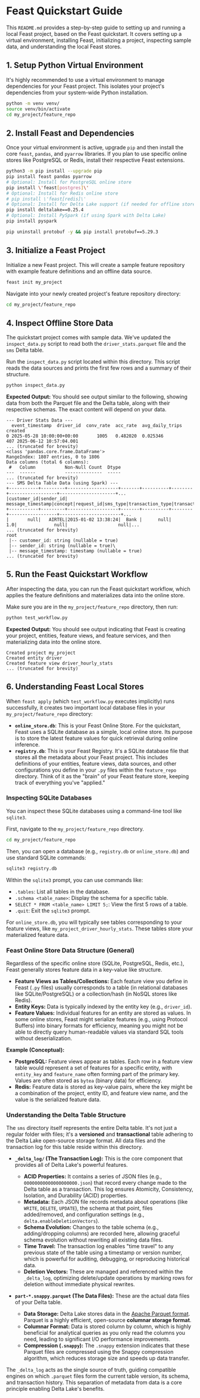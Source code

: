 # Feast Quickstart Guide

This `README.md` provides a step-by-step guide to setting up and running a local Feast project, based on the Feast quickstart. It covers setting up a virtual environment, installing Feast, initializing a project, inspecting sample data, and understanding the local Feast stores.

## 1. Setup Python Virtual Environment

It's highly recommended to use a virtual environment to manage dependencies for your Feast project. This isolates your project's dependencies from your system-wide Python installation.

```bash
python -m venv venv/
source venv/bin/activate
cd my_project/feature_repo
```

## 2. Install Feast and Dependencies

Once your virtual environment is active, upgrade `pip` and then install the core `feast`, `pandas`, and `pyarrow` libraries. If you plan to use specific online stores like PostgreSQL or Redis, install their respective Feast extensions.

```bash
python3 -m pip install --upgrade pip
pip install feast pandas pyarrow
# Optional: Install for PostgreSQL online store
pip install \'feast[postgres]\'
# Optional: Install for Redis online store
# pip install \'feast[redis]\'
# Optional: Install for Delta Lake support (if needed for offline store)
pip install deltalake==0.25.4
# Optional: Install PySpark (if using Spark with Delta Lake)
pip install pyspark

pip uninstall protobuf -y && pip install protobuf==5.29.3

```

## 3. Initialize a Feast Project

Initialize a new Feast project. This will create a sample feature repository with example feature definitions and an offline data source.

```bash
feast init my_project
```

Navigate into your newly created project's feature repository directory:

```bash
cd my_project/feature_repo
```

## 4. Inspect Offline Store Data

The quickstart project comes with sample data. We've updated the `inspect_data.py` script to read both the `driver_stats.parquet` file and the `sms` Delta table.

Run the `inspect_data.py` script located within this directory. This script reads the data sources and prints the first few rows and a summary of their structure.

```bash
python inspect_data.py
```

**Expected Output:**
You should see output similar to the following, showing data from both the Parquet file and the Delta table, along with their respective schemas. The exact content will depend on your data.

```
--- Driver Stats Data ---
  event_timestamp  driver_id  conv_rate  acc_rate  avg_daily_trips                 created
0 2025-05-28 10:00:00+00:00       1005   0.482020  0.025346              407 2025-06-12 10:57:04.001
... (truncated for brevity)
<class 'pandas.core.frame.DataFrame'>
RangeIndex: 1807 entries, 0 to 1806
Data columns (total 6 columns):
 #   Column           Non-Null Count  Dtype
---  ------           --------------  -----
... (truncated for brevity)
--- SMS Delta Table Data (using Spark) ---
+-----------+---------+-------------------+-------+----------+--------+------------------+---------------------+...
|customer_id|sender_id|  message_timestamp|concept|request_id|sms_type|transaction_type|transaction_ner_account|...
+-----------+---------+-------------------+-------+----------+--------+------------------+-----------------------+...
|       null|   AIRTEL|2015-01-02 13:38:24|  Bank |      null|     1.0|              null|                   null|...
... (truncated for brevity)
root
 |-- customer_id: string (nullable = true)
 |-- sender_id: string (nullable = true)\
 |-- message_timestamp: timestamp (nullable = true)
... (truncated for brevity)
```

## 5. Run the Feast Quickstart Workflow

After inspecting the data, you can run the Feast quickstart workflow, which applies the feature definitions and materializes data into the online store.

Make sure you are in the `my_project/feature_repo` directory, then run:

```bash
python test_workflow.py
```

**Expected Output:**
You should see output indicating that Feast is creating your project, entities, feature views, and feature services, and then materializing data into the online store.

```
Created project my_project
Created entity driver
Created feature view driver_hourly_stats
... (truncated for brevity)
```

## 6. Understanding Feast Local Stores

When `feast apply` (which `test_workflow.py` executes implicitly) runs successfully, it creates two important local database files in your `my_project/feature_repo` directory:

*   **`online_store.db`**: This is your Feast Online Store. For the quickstart, Feast uses a SQLite database as a simple, local online store. Its purpose is to store the latest feature values for quick retrieval during online inference.
*   **`registry.db`**: This is your Feast Registry. It's a SQLite database file that stores all the metadata about your Feast project. This includes definitions of your entities, feature views, data sources, and other configurations you define in your `.py` files within the `feature_repo` directory. Think of it as the "brain" of your Feast feature store, keeping track of everything you've "applied."

### Inspecting SQLite Databases

You can inspect these SQLite databases using a command-line tool like `sqlite3`.

First, navigate to the `my_project/feature_repo` directory.

```bash
cd my_project/feature_repo
```

Then, you can open a database (e.g., `registry.db` or `online_store.db`) and use standard SQLite commands:

```bash
sqlite3 registry.db
```

Within the `sqlite3` prompt, you can use commands like:

*   `.tables`: List all tables in the database.
*   `.schema <table_name>`: Display the schema for a specific table.
*   `SELECT * FROM <table_name> LIMIT 5;`: View the first 5 rows of a table.
*   `.quit`: Exit the `sqlite3` prompt.

For `online_store.db`, you will typically see tables corresponding to your feature views, like `my_project_driver_hourly_stats`. These tables store your materialized feature data.

### Feast Online Store Data Structure (General)

Regardless of the specific online store (SQLite, PostgreSQL, Redis, etc.), Feast generally stores feature data in a key-value like structure.

*   **Feature Views as Tables/Collections:** Each feature view you define in Feast (`.py` files) usually corresponds to a table (in relational databases like SQLite/PostgreSQL) or a collection/hash (in NoSQL stores like Redis).
*   **Entity Keys:** Data is typically indexed by the entity key (e.g., `driver_id`).
*   **Feature Values:** Individual features for an entity are stored as values. In some online stores, Feast might serialize features (e.g., using Protocol Buffers) into binary formats for efficiency, meaning you might not be able to directly query human-readable values via standard SQL tools without deserialization.

**Example (Conceptual):**

*   **PostgreSQL:** Feature views appear as tables. Each row in a feature view table would represent a set of features for a specific entity, with `entity_key` and `feature_name` often forming part of the primary key. Values are often stored as `bytea` (binary data) for efficiency.
*   **Redis:** Feature data is stored as key-value pairs, where the key might be a combination of the project, entity ID, and feature view name, and the value is the serialized feature data.

### Understanding the Delta Table Structure

The `sms` directory itself represents the entire Delta table. It's not just a regular folder with files; it's a **versioned** and **transactional** table adhering to the Delta Lake open-source storage format. All data files and the transaction log for this table reside within this directory.

*   **`_delta_log/` (The Transaction Log):**
    This is the core component that provides all of Delta Lake's powerful features.
    *   **ACID Properties:** It contains a series of JSON files (e.g., `00000000000000000000.json`) that record every change made to the Delta table as a transaction. This log ensures Atomicity, Consistency, Isolation, and Durability (ACID) properties.
    *   **Metadata:** Each JSON file records metadata about operations (like `WRITE`, `DELETE`, `UPDATE`), the schema at that point, files added/removed, and configuration settings (e.g., `delta.enableDeletionVectors`).
    *   **Schema Evolution:** Changes to the table schema (e.g., adding/dropping columns) are recorded here, allowing graceful schema evolution without rewriting all existing data files.
    *   **Time Travel:** The transaction log enables "time travel" to any previous state of the table using a timestamp or version number, which is powerful for auditing, debugging, or reproducing historical data.
    *   **Deletion Vectors:** These are managed and referenced within the `_delta_log`, optimizing delete/update operations by marking rows for deletion without immediate physical rewrites.

*   **`part-*.snappy.parquet` (The Data Files):**
    These are the actual data files of your Delta table.
    *   **Data Storage:** Delta Lake stores data in the [Apache Parquet format](https://parquet.apache.org/). Parquet is a highly efficient, open-source **columnar storage format**.
    *   **Columnar Format:** Data is stored column by column, which is highly beneficial for analytical queries as you only read the columns you need, leading to significant I/O performance improvements.
    *   **Compression (`.snappy`):** The `.snappy` extension indicates that these Parquet files are compressed using the Snappy compression algorithm, which reduces storage size and speeds up data transfer.

The `_delta_log` acts as the single source of truth, guiding compatible engines on which `.parquet` files form the current table version, its schema, and transaction history. This separation of metadata from data is a core principle enabling Delta Lake's benefits.
